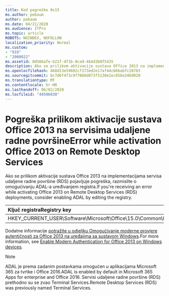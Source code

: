 ```yaml
---
title: Kod pogreške 0x15
ms.author: pebaum
author: pebaum
ms.date: 04/21/2020
ms.audience: ITPro
ms.topic: article
ROBOTS: NOINDEX, NOFOLLOW
localization_priority: Normal
ms.custom:
- "919"
- "2000022"
ms.assetid: 0d566afe-b21f-4f1b-8ca9-4b4d3b0f5435
description: Ako se prilikom aktivacije sustava Office 2013 na implementacijama servisa udaljene radne površine (RDS) pojavljuje pogreška, razmislite o omogućivanju ADAL-a uređivanjem registra.
ms.openlocfilehash: 468d13e59602cf173ed2e17af44c66babfc28703
ms.sourcegitcommit: bc7d6f4f3c9f7060d073f5130e1ec856e248d020
ms.translationtype: MT
ms.contentlocale: hr-HR
ms.lasthandoff: 06/02/2020
ms.locfileid: "44506838"
---
```

# <a name="error-while-activation-office-2013-on-remote-desktop-services"></a><span data-ttu-id="23db4-103">Pogreška prilikom aktivacije sustava Office 2013 na servisima udaljene radne površine</span><span class="sxs-lookup"><span data-stu-id="23db4-103">Error while activation Office 2013 on Remote Desktop Services</span></span>

<span data-ttu-id="23db4-104">Ako se prilikom aktivacije sustava Office 2013 na implementacijama servisa udaljene radne površine (RDS) pojavljuje pogreška, razmislite o omogućivanju ADAL-a uređivanjem registra.</span><span class="sxs-lookup"><span data-stu-id="23db4-104">If you're receiving an error while activating Office 2013 on Remote Desktop Services (RDS) deployments, consider enabling ADAL by editing the registry.</span></span>
  
|<span data-ttu-id="23db4-105">**Ključ registra**</span><span class="sxs-lookup"><span data-stu-id="23db4-105">**Registry key**</span></span>|<span data-ttu-id="23db4-106">**Tip**</span><span class="sxs-lookup"><span data-stu-id="23db4-106">**Type**</span></span>|<span data-ttu-id="23db4-107">**Vrijednost**</span><span class="sxs-lookup"><span data-stu-id="23db4-107">**Value**</span></span>|
|:-----|:-----|:-----|
|<span data-ttu-id="23db4-108">HKEY_CURRENT_USER\Software\Microsoft\Office\15.0\Common\Identity\EnableADAL</span><span class="sxs-lookup"><span data-stu-id="23db4-108">HKEY_CURRENT_USER\Software\Microsoft\Office\15.0\Common\Identity\EnableADAL</span></span>  <br/> |<span data-ttu-id="23db4-109">Reg_dword</span><span class="sxs-lookup"><span data-stu-id="23db4-109">REG_DWORD</span></span>  <br/> |<span data-ttu-id="23db4-110">1</span><span class="sxs-lookup"><span data-stu-id="23db4-110">1</span></span>  <br/> |

<span data-ttu-id="23db4-111">Dodatne informacije [potražite u odjeljku Omogućivanje moderne provjere autentičnosti za Office 2013 na uređajima sa sustavom Windows](https://docs.microsoft.com/microsoft-365/admin/security-and-compliance/enable-modern-authentication).</span><span class="sxs-lookup"><span data-stu-id="23db4-111">For more information, see [Enable Modern Authentication for Office 2013 on Windows devices](https://docs.microsoft.com/microsoft-365/admin/security-and-compliance/enable-modern-authentication).</span></span>
  
> [!NOTE]
>  <span data-ttu-id="23db4-112">ADAL je prema zadanim postavkama omogućen u aplikacijama Microsoft 365 za tvrtke i Office 2016.</span><span class="sxs-lookup"><span data-stu-id="23db4-112">ADAL is enabled by default in Microsoft 365 Apps for enterprise and Office 2016.</span></span> <span data-ttu-id="23db4-113">Servisi udaljene radne površine (RDS) prethodno su se zvao Terminal Services.</span><span class="sxs-lookup"><span data-stu-id="23db4-113">Remote Desktop Services (RDS) was previously named Terminal Services.</span></span>
  